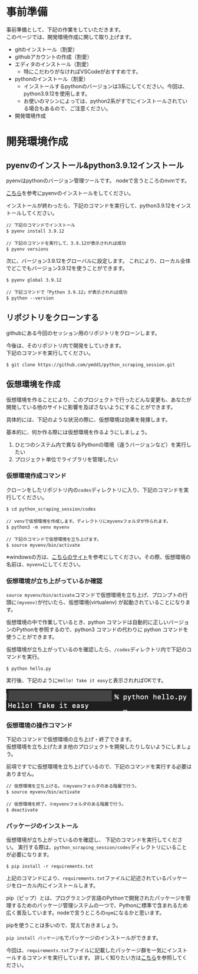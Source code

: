 # 事前準備

事前準備として、下記の作業をしていただきます。<br>
このページでは、開発環境作成に関して取り上げます。

- gitのインストール（割愛）
- githubアカウントの作成（割愛）
- エディタのインストール（割愛）
  - 特にこだわりがなければVSCodeがおすすめです。
- pythonのインストール（割愛）
  - インストールするpythonのバージョンは3系にしてください。今回は、python3.9.12を使用します。
  - お使いのマシンによっては、python2系がすでにインストールされている場合もあるので、ご注意ください。
- 開発環境作成

# 開発環境作成

## pyenvのインストール&python3.9.12インストール

pyenvはpythonのバージョン管理ツールです。
nodeで言うところのnvmです。


[こちら](https://qiita.com/koooooo/items/b21d87ffe2b56d0c589b)を参考にpyenvのインストールをしてください。

インストールが終わったら、下記のコマンドを実行して、python3.9.12をインストールしてください。

```
// 下記のコマンドでインストール
$ pyenv install 3.9.12

// 下記のコマンドを実行して、3.9.12が表示されれば成功
$ pyenv versions

```

次に、バージョン3.9.12をグローバルに設定します。
これにより、ローカル全体でどこでもバージョン3.9.12を使うことができます。

```
$ pyenv global 3.9.12

// 下記コマンドで「Python 3.9.12」が表示されれば成功
$ python --version
```

## リポジトリをクローンする
githubにある今回のセッション用のリポジトリをクローンします。

今後は、そのリポジトリ内で開発をしていきます。<br>
下記のコマンドを実行してください。

```
$ git clone https://github.com/ymdd1/python_scraping_session.git
```

## 仮想環境を作成

仮想環境を作ることにより、このプロジェクトで行ったどんな変更も、あなたが開発している他のサイトに影響を及ぼさないようにすることができます。

具体的には、下記のような状況の際に、仮想環境は効果を発揮します。

基本的に、何か作る際には仮想環境を作るようにしましょう。

1. ひとつのシステム内で異なるPythonの環境（違うバージョンなど）を実行したい
2. プロジェクト単位でライブラリを管理したい


### 仮想環境作成コマンド

クローンをしたリポジトリ内の`codes`ディレクトリに入り、下記のコマンドを実行してください。

```
$ cd python_scraping_session/codes

// venvで仮想環境を作成します。ディレクトリにmyvenvフォルダが作られます。
$ python3 -m venv myvenv

// 下記のコマンドで仮想環境を立ち上げます。
$ source myvenv/bin/activate
```

※windowsの方は、[こちらのサイト](https://it-engineer-info.com/language/python/5545/)を参考にしてください。その際、仮想環境の名前は、`myvenv`にしてください。<br>

### 仮想環境が立ち上がっているか確認

`source myvenv/bin/activate`コマンドで仮想環境を立ち上げ、プロンプトの行頭に` (myvenv) `が付いたら、仮想環境(virtualenv) が起動されていることになります。

仮想環境の中で作業しているとき、python コマンドは自動的に正しいバージョンのPythonを参照するので、python3 コマンドの代わりに python コマンドを使うことができます。

仮想環境が立ち上がっているのを確認したら、`/codes`ディレクトリ内で下記のコマンドを実行。

```
$ python hello.py
```

実行後、下記のように`Hello! Take it easy`と表示されればOKです。

![take it easy](https://github.com/ymdd1/python_scraping_session/blob/main/docs/images/hello_py.png?raw=true) 

### 仮想環境の操作コマンド
下記のコマンドで仮想環境の立ち上げ・終了できます。<br>
仮想環境を立ち上げたまま他のプロジェクトを開発したりしないようにしましょう。

前項ですでに仮想環境を立ち上げているので、下記のコマンドを実行する必要はありません。

```
// 仮想環境を立ち上げる。※myvenvフォルダのある階層で行う。
$ source myvenv/bin/activate

// 仮想環境を終了。※myvenvフォルダのある階層で行う。
$ deactivate
```

### パッケージのインストール

仮想環境が立ち上がっているのを確認し、
下記のコマンドを実行してください。
実行する際は、`python_scraping_session/codes`ディレクトリにいることが必要になります。
```
$ pip install -r requirements.txt
```

上記のコマンドにより、`requirements.txt`ファイルに記述されているパッケージをローカル内にインストールします。

pip（ピップ）とは、プログラミング言語のPythonで開発されたパッケージを管理するためのパッケージ管理システムの一つで、Pythonに標準で含まれるため広く普及しています。nodeで言うところの`npm`になるかと思います。

pipを使うことは多いので、覚えておきましょう。

`pip install パッケージ名`でパッケージのインストールができます。

今回は、`requirements.txt`ファイルに記載したパッケージ群を一気にインストールするコマンドを実行しています。
詳しく知りたい方は[こちら](https://note.nkmk.me/python-pip-install-requirements/)を参照してください。